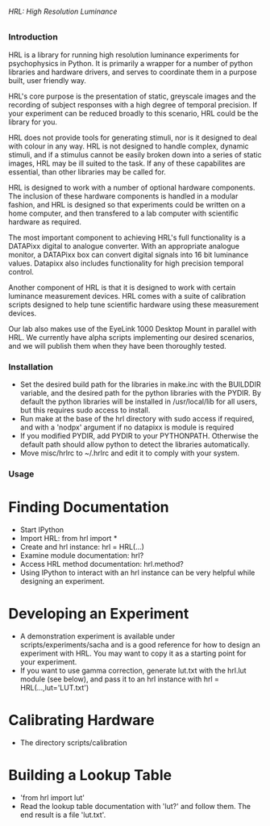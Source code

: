 ###### HRL: High Resolution Luminance ######


### Introduction ###


HRL is a library for running high resolution luminance experiments for
psychophysics in Python. It is primarily a wrapper for a number of python
libraries and hardware drivers, and serves to coordinate them in a purpose
built, user friendly way.

HRL's core purpose is the presentation of static, greyscale images and
the recording of subject responses with a high degree of temporal precision. If
your experiment can be reduced broadly to this scenario, HRL could be the
library for you.

HRL does not provide tools for generating stimuli, nor is it designed to deal
with colour in any way. HRL is not designed to handle complex, dynamic stimuli, and
if a stimulus cannot be easily broken down into a series of static images, HRL
may be ill suited to the task. If any of these capabilites are essential, than
other libraries may be called for.

HRL is designed to work with a number of optional hardware components. The
inclusion of these hardware components is handled in a modular fashion, and HRL
is designed so that experiments could be written on a home computer, and then
transfered to a lab computer with scientific hardware as required.

The most important component to achieving HRL's full functionality is a
DATAPixx digital to analogue converter. With an appropriate analogue monitor,
a DATAPixx box can convert digital signals into 16 bit luminance values.
Datapixx also includes functionality for high precision temporal control.

Another component of HRL is that it is designed to work with certain luminance
measurement devices. HRL comes with a suite of calibration scripts designed to
help tune scientific hardware using these measurement devices.

Our lab also makes use of the EyeLink 1000 Desktop Mount in parallel with HRL.
We currently have alpha scripts implementing our desired scenarios, and we will
publish them when they have been thoroughly tested.


### Installation ###


- Set the desired build path for the libraries in make.inc with the BUILDDIR
  variable, and the desired path for the python libraries with the PYDIR. By
  default the python libraries will be installed in /usr/local/lib for all users,
  but this requires sudo access to install.
- Run make at the base of the hrl directory with sudo access if required, and
  with a 'nodpx' argument if no datapixx is module is required
- If you modified PYDIR, add PYDIR to your PYTHONPATH. Otherwise the default
  path should allow python to detect the libraries automatically.
- Move misc/hrlrc to ~/.hrlrc and edit it to comply with your system.


### Usage ###


# Finding Documentation #

- Start IPython
- Import HRL: from hrl import *
- Create and hrl instance: hrl = HRL(...)
- Examine module documentation: hrl?
- Access HRL method documentation: hrl.method?
- Using IPython to interact with an hrl instance can be very helpful
  while designing an experiment.

# Developing an Experiment #

- A demonstration experiment is available under scripts/experiments/sacha and is a good reference for how
  to design an experiment with HRL. You may want to copy it as a
  starting point for your experiment.
- If you want to use gamma correction, generate lut.txt with the hrl.lut module
(see below), and pass it to an hrl instance with hrl = HRL(...,lut='LUT.txt')

# Calibrating Hardware #

- The directory scripts/calibration 

# Building a Lookup Table #

- 'from hrl import lut'
- Read the lookup table documentation with 'lut?' and follow them. The end
  result is a file 'lut.txt'.
